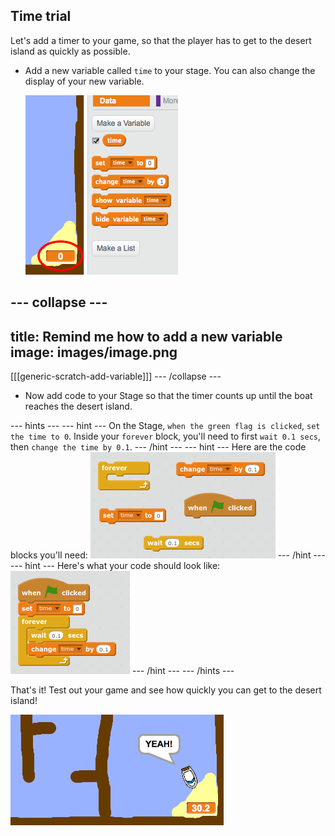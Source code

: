 ## Time trial

Let's add a timer to your game, so that the player has to get to the desert island as quickly as possible.

+ Add a new variable called `time` to your stage. You can also change the display of your new variable.

	![screenshot](images/boat-variable.png)

--- collapse ---
---
title: Remind me how to add a new variable
image: images/image.png
---
[[[generic-scratch-add-variable]]]
--- /collapse ---


+ Now add code to your Stage so that the timer counts up until the boat reaches the desert island.

--- hints ---
--- hint ---
On the Stage, `when the green flag is clicked`, `set the time to 0`. Inside your `forever` block, you'll need to first `wait 0.1 secs`, then `change the time by 0.1`.
--- /hint ---
--- hint ---
Here are the code blocks you'll need:
![screenshot](images/boat-time-blocks.png)
--- /hint ---
--- hint ---
Here's what your code should look like:
![screenshot](images/boat-time-code.png)
--- /hint ---
--- /hints ---

That's it! Test out your game and see how quickly you can get to the desert island!

![screenshot](images/boat-variable-test.png)
